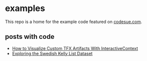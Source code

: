 # examples

This repo is a home for the example code featured on [codesue.com](https://codesue.com).

## posts with code

- [How to Visualize Custom TFX Artifacts With InteractiveContext](https://codesue.com/blog/how-to-visualize-custom-tfx-artifacts-with-interactivecontext)
- [Exploring the Swedish Kelly List Dataset](https://codesue.com/blog/kelly)
